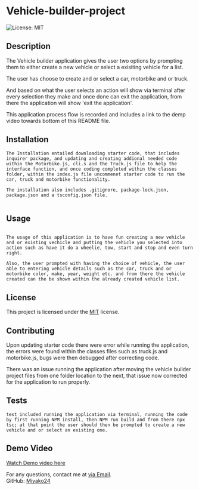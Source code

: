 # Vehicle-builder-project 

![License: MIT](https://img.shields.io/badge/License-MIT-yellow.svg)

## Description
The Vehicle builder application gives the user two options by prompting them to either create a new vehicle or select a exisiting vehicle for a list. 

The user has choose to create and or select a car, motorbike and or truck. 

And based on what the user selects an action will show via terminal after every selection they make and once done can exit the application, from there the application will show 'exit the application'. 

This application process flow is recorded and includes a link to the demp video towards bottom of this README file. 

## Installation
```
The Installation entailed downloading starter code, that includes inquirer package, and updating and creating addional needed code within the Motorbike.js, cli.s and the Truck.js file to help the interface function, and once coding completed within the classes folder, within the index.js file uncommenet starter code to run the car, truck and motorbike functionality.

The installation also includes .gitignore, package-lock.json, package.json and a tsconfig.json file.


```

## Usage
```

The usage of this application is to have fun creating a new vehicle and or existing vechicle and putting the vehicle you selected into action such as have it do a wheelie, tow, start and stop and even turn right.

Also, the user prompted with having the choice of vehicle, the user able to entering vehicle details such as the car, truck and or motorbike color, make, year, weight etc. and from there the vehicle created can the be shown within the already created vehicle list.

```

## License
This project is licensed under the [MIT](https://opensource.org/licenses/MIT) license.

## Contributing
Upon updating starter code there were error while running the application, the errors were found within the classes files such as truck.js and motorbike.js, bugs were then debugged after correcting code. 

There was an issue running the application after moving the vehicle builder project files from one folder location to the next, that issue now corrected for the application to run properly. 

## Tests
```
test included running the application via terminal, running the code by first running NPM install, then NPM run build and from there npx tsc; at that point the user should then be prompted to create a new vehicle and or select an existing one. 
```

## Demo Video

[Watch Demo video here](https://drive.google.com/file/d/1w7gPekFN_jqNF2xuhO2JOA-swGgXKqP-/view)

For any questions, contact me at [via Email](mailto:dreamgardens24@gmail.com).  
GitHub: [Miyako24](https://github.com/Miyako24/Vehicle-builder-project/tree/main) 

